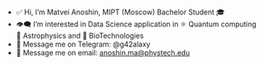 - ✅  Hi, I’m Matvei Anoshin, MIPT (Moscow) Bachelor Student 🎓 
- 👁‍🗨  I’m interested in Data Science application in ⚛️ Quantum computing 🌌 Astrophysics and 🧬 BioTechnologies 
- 📳  Message me on Telegram:    @g42alaxy
- 📧  Message me on email: anoshin.ma@phystech.edu    

<!---
- 🧠  My Kaggle: [link](https://www.kaggle.com/matthewanoshin)
hK04/hK04 is a ✨ special ✨ repository because its `README.md` (this file) appears on your GitHub profile.
You can click the Preview link to take a look at your changes.
--->
